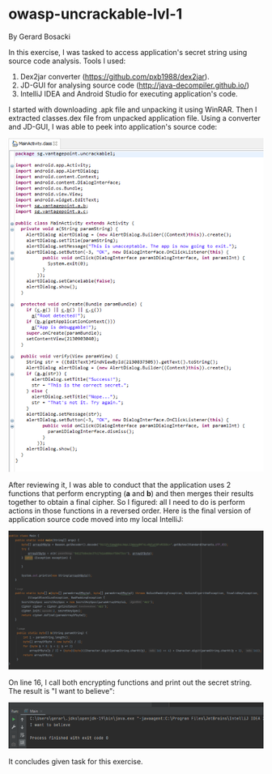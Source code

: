 # owasp-uncrackable-lvl-1
By Gerard Bosacki

In this exercise, I was tasked to access application's secret string using source code analysis. Tools I used:

1. Dex2jar converter (<a href="https://github.com/pxb1988/dex2jar">https://github.com/pxb1988/dex2jar</a>).
2. JD-GUI for analysing source code (<a href="http://java-decompiler.github.io/">http://java-decompiler.github.io/</a>)
3. IntelliJ IDEA and Android Studio for executing application's code.

I started with downloading .apk file and unpacking it using WinRAR. Then I extracted classes.dex file from unpacked application file. Using a converter and JD-GUI, I was able to peek into application's source code:

<img src="images/screen1.png">

After reviewing it, I was able to conduct that the application uses 2 functions that perform encrypting (<b>a</b> and <b>b</b>) and then merges their results together to obtain a final cipher.
So I figured: all I need to do is perform actions in those functions in a reversed order.
Here is the final version of application source code moved into my local IntelliJ:

<img src="images/screen2.png">

On line 16, I call both encrypting functions and print out the secret string. The result is "I want to believe":

<img src="images/screen3.png">

It concludes given task for this exercise.
